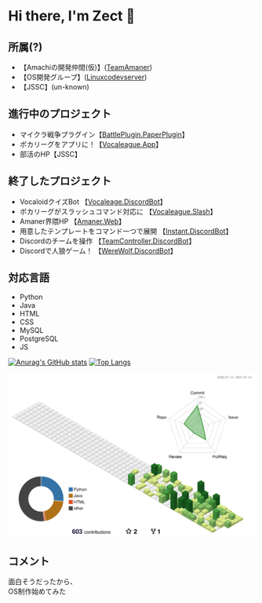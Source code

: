 # Hi there, I'm Zect 👋

## 所属(?)
- 【Amachiの開発仲間(仮)】([TeamAmaner](https://github.com/TeamAmaner))
- 【OS開発グループ】([Linuxcodevserver](https://github.com/linuxcodevserver))
- 【JSSC】(un-known)

## 進行中のプロジェクト
- マイクラ戦争プラグイン【[BattlePlugin.PaperPlugin](https://github.com/sas08/BattlePlugin)】
- ボカリーグをアプリに！【[Vocaleague.App](https://github.com/sas08/VocaleagueApp)】
- 部活のHP【JSSC】

## 終了したプロジェクト
- VocaloidクイズBot 【[Vocaleage.DiscordBot](https://github.com/sas08/VocaLeague)】
- ボカリーグがスラッシュコマンド対応に 【[Vocaleague.Slash](https://github.com/sas08/Vocaleague-Slash)】
- Amaner界隈HP 【[Amaner.Web](https://github.com/TeamAmaner/TeamAmaner.github.io)】
- 用意したテンプレートをコマンド一つで展開 【[Instant.DiscordBot](https://github.com/sas08/instant)】
- Discordのチームを操作 【[TeamController.DiscordBot](https://github.com/sas08/team)】
- Discordで人狼ゲーム！ 【[WereWolf.DiscordBot](https://github.com/sas08/werewolf)】

## 対応言語
- Python
- Java
- HTML
- CSS
- MySQL
- PostgreSQL
- JS

[![Anurag's GitHub stats](https://github-readme-stats.vercel.app/api?username=sas08&show_icons=true&theme=dark)](https://github.com/anuraghazra/github-readme-stats)
[![Top Langs](https://github-readme-stats.vercel.app/api/top-langs/?username=sas08&theme=dark)](https://github.com/anuraghazra/github-readme-stats)

![](./profile-3d-contrib/profile-green-animate.svg)

## コメント
面白そうだったから、  
OS制作始めてみた

